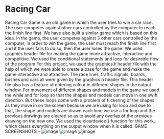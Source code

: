 # Racing Car
Racing Car Game is an old game in which the user tries to win a car race. The user
competes against other cars controlled by the computer to reach the finish line first.
We have also built a similar game which is based on this idea. In the game, the user
competes against 3 other cars controlled by the computer, in order to win the game,
the user must reach the finish line first and if the user fails to do so, then the user
loses the game. We used graphics header file for making the game more attractive,
interactive and competitive. We used the conditional statements and loop for
desirable flow of the program
For this project, we used the graphics.h header file with the help of which we were
able to create a base for the game and make the game interactive and attractive.
The race lines, traffic signals, boards, bushes and cars all were given by the
graphics.h header file. This header file also has a feature of entering colour in
different shapes in the output window. For movement of different shapes and
models in the game we used the while and for loop so that the shapes and models
can move in one swift direction. But these loops come with a problem of flickering
of the shapes as they move in on the screen because we are using for loop and due
to that, the shape and models are drawn each time we use a for loop and the
previous drawings are cleared so as to avoid any overlap of the previous drawing
on the new one. We used the cleardevice() function for this work, which clears
everything on the output window when it is called.
GAME SCREENSHOTS - 
![image](https://github.com/sanskritiiiiii/Graphics/assets/107865646/f6314cdd-492b-4785-bcc4-48e09be1a3ac)
![image](https://github.com/sanskritiiiiii/Graphics/assets/107865646/9f8e1f23-ae86-4c17-8378-09fdddb78697)
![image](https://github.com/sanskritiiiiii/Graphics/assets/107865646/ec5e47a5-0d90-471a-b12b-63b2bd2279c2)

